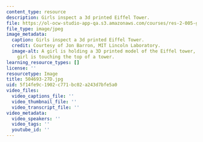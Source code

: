 ```yaml
---
content_type: resource
description: Girls inspect a 3d printed Eiffel Tower.
file: https://ol-ocw-studio-app-qa.s3.amazonaws.com/courses/res-2-005-girls-who-build-make-your-own-wearables-workshop-spring-2015/5f14fe9c1902c771bc02a243d7bfe5a0_504693-27D.jpg
file_type: image/jpeg
image_metadata:
  caption: Girls inspect a 3d printed Eiffel Tower.
  credit: Courtesy of Jon Barron, MIT Lincoln Laboratory.
  image-alt: A girl is holding a 3D printed model of the Eiffel tower, and another
    girl is touching the top of a tower.
learning_resource_types: []
license: ''
resourcetype: Image
title: 504693-27D.jpg
uid: 5f14fe9c-1902-c771-bc02-a243d7bfe5a0
video_files:
  video_captions_file: ''
  video_thumbnail_file: ''
  video_transcript_file: ''
video_metadata:
  video_speakers: ''
  video_tags: ''
  youtube_id: ''
---
```

